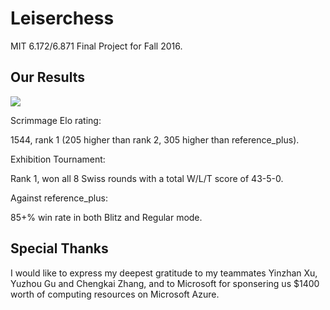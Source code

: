 Leiserchess
===========

MIT 6.172/6.871 Final Project for Fall 2016.

Our Results
-------

<img src="http://i.imgur.com/2vac9IJ.png" />

Scrimmage Elo rating: 

1544, rank 1 (205 higher than rank 2, 305 higher than reference_plus).

Exhibition Tournament: 

Rank 1, won all 8 Swiss rounds with a total W/L/T score of 43-5-0. 

Against reference_plus: 

85+% win rate in both Blitz and Regular mode. 

Special Thanks
-------

I would like to express my deepest gratitude to my teammates Yinzhan Xu, Yuzhou Gu and Chengkai Zhang, 
and to Microsoft for sponsering us $1400 worth of computing resources on Microsoft Azure.

